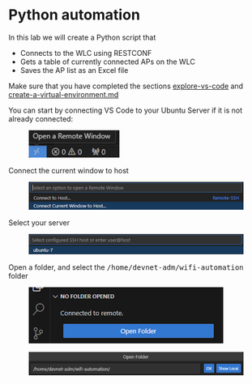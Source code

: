 # Python automation

In this lab we will create a Python script that

* Connects to the WLC using RESTCONF
* Gets a table of currently connected APs on the WLC
* Saves the AP list as an Excel file

Make sure that you have completed the sections [explore-vs-code](../explore-vs-code/ "mention") and [create-a-virtual-environment.md](../create-a-virtual-environment.md "mention")

You can start by connecting VS Code to your Ubuntu Server if it is not already connected:

<figure><img src="../../.gitbook/assets/image (5) (1) (1) (1) (1).png" alt="" width="179"><figcaption></figcaption></figure>

Connect the current window to host

<figure><img src="../../.gitbook/assets/image (1) (1) (1) (1) (1) (1) (1) (1) (1).png" alt=""><figcaption></figcaption></figure>

Select your server

<figure><img src="../../.gitbook/assets/image (2) (1) (1) (1) (1) (1) (1) (1) (1).png" alt=""><figcaption></figcaption></figure>

Open a folder, and select the <kbd>/home/devnet-adm/wifi-automation</kbd> folder

<figure><img src="../../.gitbook/assets/image (3) (1) (1) (1) (1) (1) (1) (1).png" alt=""><figcaption></figcaption></figure>

<figure><img src="../../.gitbook/assets/image (4) (1) (1) (1) (1) (1) (1).png" alt=""><figcaption></figcaption></figure>
